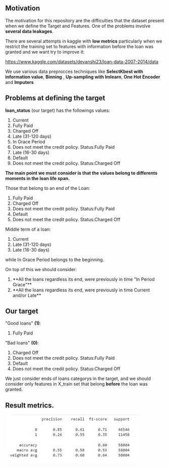 ## Motivation

The motivation for this repository are the difficulties that the dataset present when we define the Target and Features. One of the problems involve **several data leakages**. 


There are several attempts in kaggle with **low metrics** particularly when we restrict the training set to features with information before the loan was granted and we want try to improve it:



https://www.kaggle.com/datasets/devanshi23/loan-data-2007-2014/data 

We use various data preprocces techniques like **SelectKbest with information value**, **Binning** , **Up-sampling with Imlearn**, **One Hot Encoder** and **Imputers**

## Problems at defining the target

**loan_status** (our target) has the followings values: 
<ol>
<li>Current                                                </li>
<li>Fully Paid                                             </li>
<li>Charged Off                                             </li>
<li>Late (31-120 days)                                       </li>
<li>In Grace Period                                          </li>
<li>Does not meet the credit policy. Status:Fully Paid       </li>
<li>Late (16-30 days)                                        </li>
<li>Default                                                   </li>
<li>Does not meet the credit policy. Status:Charged Off       </li>
</ol>

**The main point we must consider is that the values belong to differents moments in the loan life span.** 

Those that belong to an end of the Loan:
<ol>
<li>Fully Paid                                             </li>
<li>Charged Off                                             </li>
<li>Does not meet the credit policy. Status:Fully Paid       </li>
<li>Default                                                   </li>
<li>Does not meet the credit policy. Status:Charged Off       </li>
</ol>

Middle term of a loan:

<ol>
<li>Current                                                </li>
<li>Late (31-120 days)                                       </li>
<li>Late (16-30 days)                                        </li>
</ol>


while In Grace Period belongs to the beginning. 

On top of this we should consider:

<ol>
<li>**All the loans regardless its end, were previously in time "In Period Grace"**</li>
<li>**All the loans regardless its end, were previously in time Current and/or Late**</li>
</ol>

## Our target 

"Good loans" **(1)**: 
<ol>
<li>Fully Paid                                             </li>
</ol>

"Bad loans" **(0)**: 

<ol>
<li>Charged Off                                             </li>
<li>Does not meet the credit policy. Status:Fully Paid       </li>
<li>Default                                                   </li>
<li>Does not meet the credit policy. Status:Charged Off       </li>
</ol>

We just consider ends of loans categorys in the target, and we should consider only features in X_train set that belong **before**
the loan was granted.

## Result metrics.


![result.jpg](result.jpg)


